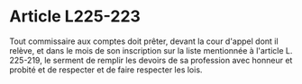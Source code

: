 # Article L225-223

Tout commissaire aux comptes doit prêter, devant la cour d'appel dont il relève, et dans le mois de son inscription sur la liste mentionnée à l'article L. 225-219, le serment de remplir les devoirs de sa profession avec honneur et probité et de respecter et de faire respecter les lois.